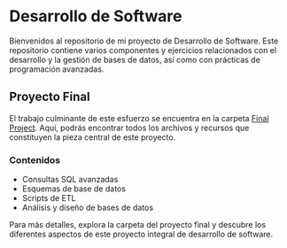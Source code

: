 # Desarrollo de Software

Bienvenidos al repositorio de mi proyecto de Desarrollo de Software. Este repositorio contiene varios componentes y ejercicios relacionados con el desarrollo y la gestión de bases de datos, así como con prácticas de programación avanzadas.

## Proyecto Final

El trabajo culminante de este esfuerzo se encuentra en la carpeta [Final Project](https://github.com/Jesteban247/Desarrollo_Software/tree/main/Final_Project). Aquí, podrás encontrar todos los archivos y recursos que constituyen la pieza central de este proyecto.

### Contenidos

- Consultas SQL avanzadas
- Esquemas de base de datos
- Scripts de ETL
- Análisis y diseño de bases de datos

Para más detalles, explora la carpeta del proyecto final y descubre los diferentes aspectos de este proyecto integral de desarrollo de software.
